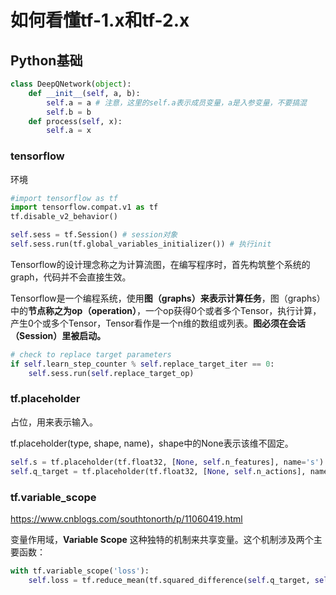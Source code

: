 # 如何看懂tf-1.x和tf-2.x

## Python基础

```python
class DeepQNetwork(object):
    def __init__(self, a, b):
        self.a = a # 注意，这里的self.a表示成员变量，a是入参变量，不要搞混
        self.b = b
    def process(self, x):
        self.a = x
```



### tensorflow

环境

```python
#import tensorflow as tf
import tensorflow.compat.v1 as tf
tf.disable_v2_behavior()

self.sess = tf.Session() # session对象
self.sess.run(tf.global_variables_initializer()) # 执行init


```

 Tensorflow的设计理念称之为计算流图，在编写程序时，首先构筑整个系统的graph，代码并不会直接生效。

Tensorflow是一个编程系统，使用**图（graphs）来表示计算任务**，图（graphs）中的**节点称之为op（operation）**，一个op获得0个或者多个Tensor，执行计算，产生0个或多个Tensor，Tensor看作是一个n维的数组或列表。**图必须在会话（Session）里被启动。**


```python
# check to replace target parameters
if self.learn_step_counter % self.replace_target_iter == 0:
    self.sess.run(self.replace_target_op)
```





### tf.placeholder

占位，用来表示输入。

tf.placeholder(type, shape, name)，shape中的None表示该维不固定。

```python
self.s = tf.placeholder(tf.float32, [None, self.n_features], name='s')  # input
self.q_target = tf.placeholder(tf.float32, [None, self.n_actions], name='Q_target')  # for calculating loss
```

### tf.variable_scope

https://www.cnblogs.com/southtonorth/p/11060419.html

变量作用域，**Variable Scope** 这种独特的机制来共享变量。这个机制涉及两个主要函数：

```python
with tf.variable_scope('loss'):
    self.loss = tf.reduce_mean(tf.squared_difference(self.q_target, self.q_eval))
```

